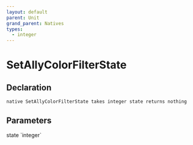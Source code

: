 ```yaml
---
layout: default
parent: Unit
grand_parent: Natives
types:
  - integer
---
```


# SetAllyColorFilterState

## Declaration

```
native SetAllyColorFilterState takes integer state returns nothing
```

## Parameters
<dl>
  <dt>state `integer`</dt>
  <dd></dd>
</dl>